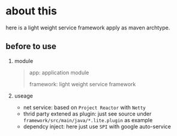 #  about this
here is a light weight  service framework apply as maven archtype.

## before to use
1. module
    > app: application module
    >
    > framework: light weight service framework

2. useage
    + net service: based on `Project Reactor` with `Netty`
    + thrid party extened as plugin: just see source under `framework/src/main/java/*.lite.plugin` as example
    + dependcy inject: here just use `SPI` with google auto-service 